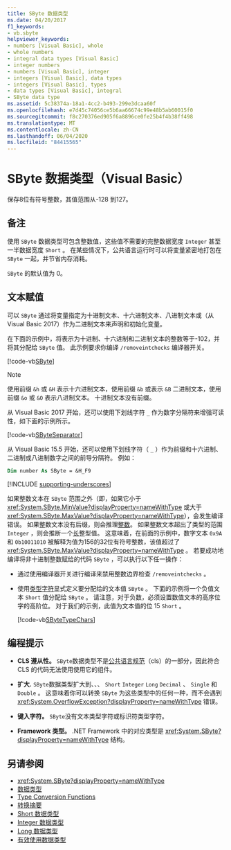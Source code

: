 ```yaml
---
title: SByte 数据类型
ms.date: 04/20/2017
f1_keywords:
- vb.sbyte
helpviewer_keywords:
- numbers [Visual Basic], whole
- whole numbers
- integral data types [Visual Basic]
- integer numbers
- numbers [Visual Basic], integer
- integers [Visual Basic], data types
- integers [Visual Basic], types
- data types [Visual Basic], integral
- SByte data type
ms.assetid: 5c38374a-18a1-4cc2-b493-299e3dcaa60f
ms.openlocfilehash: e7d45c74056ce5b6aa66674c99e48b5ab60015f0
ms.sourcegitcommit: f8c270376ed905f6a8896ce0fe25b4f4b38ff498
ms.translationtype: MT
ms.contentlocale: zh-CN
ms.lasthandoff: 06/04/2020
ms.locfileid: "84415565"
---
```

# <a name="sbyte-data-type-visual-basic"></a>SByte 数据类型（Visual Basic）

保存8位有符号整数，其值范围从-128 到127。

## <a name="remarks"></a>备注

使用 `SByte` 数据类型可包含整数值，这些值不需要的完整数据宽度 `Integer` 甚至一半数据宽度 `Short` 。 在某些情况下，公共语言运行时可以将变量紧密地打包在 `SByte` 一起，并节省内存消耗。

`SByte` 的默认值为 0。

## <a name="literal-assignments"></a>文本赋值

可以 `SByte` 通过将变量指定为十进制文本、十六进制文本、八进制文本或（从 Visual Basic 2017）作为二进制文本来声明和初始化变量。

在下面的示例中，将表示为十进制、十六进制和二进制文本的整数等于-102，并将其分配给 `SByte` 值。 此示例要求你编译 `/removeintchecks` 编译器开关。

[!code-vb[SByte](../../../../samples/snippets/visualbasic/language-reference/data-types/numeric-literals.vb#SByte)]

> [!NOTE]
> 使用前缀 `&h` 或 `&H` 表示十六进制文本，使用前缀 `&b` 或表示 `&B` 二进制文本，使用前缀 `&o` 或 `&O` 表示八进制文本。 十进制文本没有前缀。

从 Visual Basic 2017 开始，还可以使用下划线字符 `_` 作为数字分隔符来增强可读性，如下面的示例所示。

[!code-vb[SByteSeparator](../../../../samples/snippets/visualbasic/language-reference/data-types/numeric-literals.vb#SByteS)]

从 Visual Basic 15.5 开始，还可以使用下划线字符（ `_` ）作为前缀和十六进制、二进制或八进制数字之间的前导分隔符。 例如：

```vb
Dim number As SByte = &H_F9
```

[!INCLUDE [supporting-underscores](../../../../includes/vb-separator-langversion.md)]

如果整数文本在 `SByte` 范围之外（即，如果它小于 <xref:System.SByte.MinValue?displayProperty=nameWithType> 或大于 <xref:System.SByte.MaxValue?displayProperty=nameWithType>），会发生编译错误。 如果整数文本没有后缀，则会推理[整数](integer-data-type.md)。 如果整数文本超出了类型的范围 `Integer` ，则会推断一个[长](long-data-type.md)整型值。 这意味着，在前面的示例中，数字文本 `0x9A` 和 `0b10011010` 被解释为值为156的32位有符号整数，该值超过了 <xref:System.SByte.MaxValue?displayProperty=nameWithType> 。 若要成功地编译将非十进制整数赋给的代码 `SByte` ，可以执行以下任一操作：

- 通过使用编译器开关进行编译来禁用整数边界检查 `/removeintchecks` 。

- 使用[类型字符](../../programming-guide/language-features/data-types/type-characters.md)显式定义要分配给的文本值 `SByte` 。 下面的示例将一个负值文本 `Short` 值分配给 `SByte` 。 请注意，对于负数，必须设置数值文本的高序位字的高阶位。 对于我们的示例，此值为文本值的位 15 `Short` 。

   [!code-vb[SByteTypeChars](../../../../samples/snippets/visualbasic/language-reference/data-types/sbyte-assignment.vb#1)]

## <a name="programming-tips"></a>编程提示

- **CLS 遵从性。** `SByte`数据类型不是[公共语言规范](https://www.ecma-international.org/publications/standards/Ecma-335.htm)（cls）的一部分，因此符合 CLS 的代码无法使用使用它的组件。

- **扩大.** `SByte`数据类型扩大到、、、 `Short` `Integer` `Long` `Decimal` 、 `Single` 和 `Double` 。 这意味着你可以转换 `SByte` 为这些类型中的任何一种，而不会遇到 <xref:System.OverflowException?displayProperty=nameWithType> 错误。

- **键入字符。** `SByte`没有文本类型字符或标识符类型字符。

- **Framework 类型。** .NET Framework 中的对应类型是 <xref:System.SByte?displayProperty=nameWithType> 结构。

## <a name="see-also"></a>另请参阅

- <xref:System.SByte?displayProperty=nameWithType>
- [数据类型](index.md)
- [Type Conversion Functions](../functions/type-conversion-functions.md)
- [转换摘要](../keywords/conversion-summary.md)
- [Short 数据类型](short-data-type.md)
- [Integer 数据类型](integer-data-type.md)
- [Long 数据类型](long-data-type.md)
- [有效使用数据类型](../../programming-guide/language-features/data-types/efficient-use-of-data-types.md)
